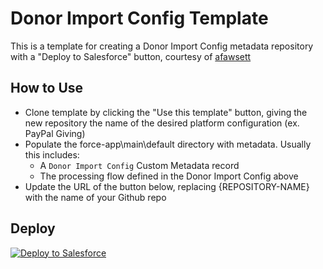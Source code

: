 # Donor Import Config Template
This is a template for creating a Donor Import Config metadata repository with a "Deploy to Salesforce" button, courtesy of [afawsett](https://github.com/afawcett/githubsfdeploy)

## How to Use
- Clone template by clicking the "Use this template" button, giving the new repository the name of the desired platform configuration (ex. PayPal Giving)
- Populate the force-app\main\default directory with metadata. Usually this includes:
   - A `Donor Import Config` Custom Metadata record
   - The processing flow defined in the Donor Import Config above
- Update the URL of the button below, replacing {REPOSITORY-NAME} with the name of your Github repo

## Deploy
<a href="https://githubsfdeploy.herokuapp.com?owner=EncludeLtd-Donor-Import-Configurations&repo={REPOSITORY-NAME}&ref=main">
  <img alt="Deploy to Salesforce"
       src="https://raw.githubusercontent.com/afawcett/githubsfdeploy/master/deploy.png">
</a>